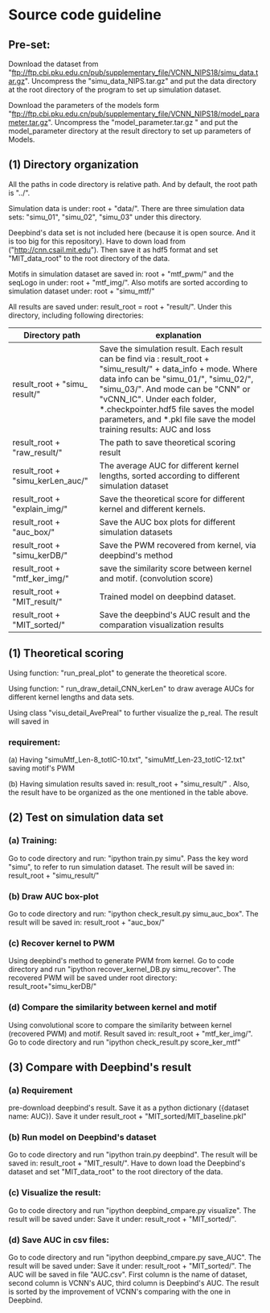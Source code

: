 # Source code guideline

## Pre-set:
Download the dataset from "ftp://ftp.cbi.pku.edu.cn/pub/supplementary_file/VCNN_NIPS18/simu_data.tar.gz".
Uncompress the "simu_data_NIPS.tar.gz" and put the data directory at the root directory of the program to set up simulation dataset.

Download the parameters of the models form "ftp://ftp.cbi.pku.edu.cn/pub/supplementary_file/VCNN_NIPS18/model_parameter.tar.gz".
Uncompress the "model_parameter.tar.gz " and put the model_parameter directory at the  result directory to set up parameters of Models.

## (1) Directory organization

All the paths in code directory is relative path. And by default, the root path is "../".

Simulation data is under: root + "data/". There are three simulation data sets: "simu_01", "simu_02", "simu_03" under this directory.  

Deepbind's data set is not included here (because it is open source. And it is too big for this repository). Have to down load from ("http://cnn.csail.mit.edu"). Then save it as hdf5 format and set "MIT_data_root" to the root directory of the data.

Motifs in simulation dataset are saved in: root + "mtf_pwm/" and the seqLogo in under: root + "mtf_img/". Also motifs are sorted according to simulation dataset under: root + "simu_mtf/"

All results are saved under: result_root =  root + "result/". Under this directory, including following directories:

| Directory path                   | explanation                              |
| -------------------------------- | ---------------------------------------- |
| result_root + "simu_  result/"   | Save the simulation result. Each result can be find via : result_root + "simu_result/" + data_info + mode. Where data info can be "simu_01/", "simu_02/", "simu_03/". And mode can be "CNN" or "vCNN_IC". Under each folder, *.checkpointer.hdf5  file saves the model parameters, and *.pkl file save the model training results: AUC and loss |
| result_root + "raw_result/"      | The path to save theoretical scoring result |
| result_root + "simu_kerLen_auc/" | The average AUC for different kernel lengths, sorted according to different simulation dataset |
| result_root + "explain_img/"     | Save the theoretical score for different kernel and different kernels. |
| result_root + "auc_box/"         | Save the AUC box plots for different simulation datasets |
| result_root + "simu_kerDB/"      | Save the PWM recovered from kernel, via deepbind's  method |
| result_root + "mtf_ker_img/"     | save the similarity score between kernel and motif. (convolution score) |
| result_root +  "MIT_result/"     | Trained model on deepbind dataset.       |
| result_root +  "MIT_sorted/"     | Save the deepbind's AUC result and the comparation visualization results |

## (1) Theoretical scoring

Using function: "run_preal_plot"  to generate the theoretical score. 

Using function: " run_draw_detail_CNN_kerLen" to draw average AUCs for different kernel lengths and data sets.

Using class "visu_detail_AvePreal" to further visualize the p_real. The result will saved in 

### requirement:

(a) Having "simuMtf_Len-8_totIC-10.txt", "simuMtf_Len-23_totIC-12.txt" saving motif's PWM

(b) Having simulation results saved in: result_root + "simu_result/" .  Also, the result have to be organized as the one mentioned in the table above.

## (2) Test on simulation data set

### (a) Training:

Go to code directory and run: "ipython train.py  simu". Pass the key word "simu", to refer to run 	simulation dataset. The result will be saved in:  result_root + "simu_result/"

### (b) Draw AUC box-plot

Go to code directory and run: "ipython check_result.py simu_auc_box". The result will be saved in: result_root + "auc_box/"

### (c) Recover kernel to PWM

Using deepbind's method to generate PWM from kernel.  Go to code directory and run "ipython recover_kernel_DB.py simu_recover". The recovered PWM will be saved under root directory:  result_root+"simu_kerDB/"

### (d) Compare the similarity between kernel and motif

Using convolutional score to compare the similarity between kernel (recovered PWM) and motif.  Result saved in:  result_root + "mtf_ker_img/". Go to code directory and run "ipython check_result.py score_ker_mtf"

## (3) Compare with Deepbind's result

### (a) Requirement

pre-download deepbind's result. Save it as a python dictionary ({dataset name: AUC}). Save it under result_root + "MIT_sorted/MIT_baseline.pkl"

### (b) Run model on Deepbind's dataset

Go to code directory and run "ipython train.py deepbind". The result will be saved in: result_root +  "MIT_result/". Have to down load the Deepbind's dataset and set "MIT_data_root" to the root directory of the data.

### (c) Visualize the result:

Go to code directory and run "ipython deepbind_cmpare.py visualize". The result will be saved under: Save it under: result_root + "MIT_sorted/".

### (d) Save AUC in csv files:

Go to code directory and run "ipython deepbind_cmpare.py save_AUC". The result will be saved under: Save it under: result_root + "MIT_sorted/". The AUC will be saved in file "AUC.csv". First column is the name of dataset, second column is VCNN's AUC, third column is Deepbind's AUC. The result is sorted by the improvement of VCNN's comparing with the one in Deepbind.
